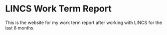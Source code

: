 # LINCS Work Term Report

This is the website for my work term report after working with LINCS for the last 8 months.